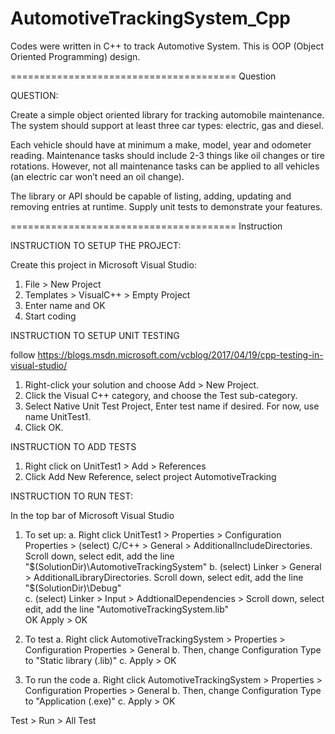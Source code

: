 # AutomotiveTrackingSystem_Cpp
Codes were written in C++ to track Automotive System.  This is OOP (Object Oriented Programming) design.

======================================= Question

QUESTION:

Create a simple object oriented library for tracking automobile maintenance. The system should support at least 
three car types: electric, gas and diesel. 

Each vehicle should have at minimum a make, model, year and odometer reading. Maintenance tasks should include 2-3 
things like oil changes or tire rotations. However, not all maintenance tasks can be applied to all vehicles (an 
electric car won’t need an oil change).

The library or API should be capable of listing, adding, updating and removing entries at runtime. Supply unit tests 
to demonstrate your features.

======================================= Instruction

INSTRUCTION TO SETUP THE PROJECT:

Create this project in Microsoft Visual Studio:
1. File > New Project
2. Templates > VisualC++ > Empty Project
3. Enter name and OK
4. Start coding

INSTRUCTION TO SETUP UNIT TESTING

follow https://blogs.msdn.microsoft.com/vcblog/2017/04/19/cpp-testing-in-visual-studio/
1. Right-click your solution and choose Add > New Project. 
2. Click the Visual C++ category, and choose the Test sub-category.
3. Select Native Unit Test Project, Enter test name if desired.  For now, use name UnitTest1.
3. Click OK.

INSTRUCTION TO ADD TESTS

1. Right click on UnitTest1 > Add > References
2. Click Add New Reference, select project AutomotiveTracking

INSTRUCTION TO RUN TEST:

In the top bar of Microsoft Visual Studio
1. To set up:
  a. Right click UnitTest1 > Properties > Configuration Properties > (select) C/C++ > General > 
     AdditionalIncludeDirectories.
     Scroll down, select edit, add the line "$(SolutionDir)\AutomotiveTrackingSystem"        
  b. (select) Linker > General > AdditionalLibraryDirectories.
     Scroll down, select edit, add the line "$(SolutionDir)\Debug"    
  c. (select) Linker > Input > AddtionalDependencies > 
     Scroll down, select edit, add the line "AutomotiveTrackingSystem.lib"     
     OK 
     Apply > OK     
2. To test
  a. Right click AutomotiveTrackingSystem > Properties > Configuration Properties > General 
  b. Then, change Configuration Type to "Static library (.lib)"
  c. Apply > OK
  
3. To run the code
  a. Right click AutomotiveTrackingSystem > Properties > Configuration Properties > General 
  b. Then, change Configuration Type to "Application (.exe)"
  c. Apply > OK
  
   
      
      
      
      
Test > Run > All Test



